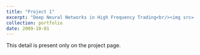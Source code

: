 ```yaml
---
title: "Project 1"
excerpt: "Deep Neural Networks in High Frequency Trading<br/><img src='/images/500x300.png'>"
collection: portfolio
date: 2009-10-01
---
```


This detail is present only on the project page.
